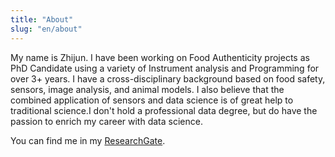 ```yaml
---
title: "About"
slug: "en/about"
---
```


My name is Zhijun. I have been working on Food Authenticity projects as PhD Candidate using a variety of Instrument analysis and Programming for over 3+ years. I have a cross-disciplinary background based on food safety, sensors, image analysis, and animal models. I also believe that the combined application of sensors and data science is of great help to traditional science.I don't hold a professional data degree, but do have the passion to enrich my career with data science. 

You can find me in my [ResearchGate](https://www.researchgate.net/profile/Zhijun-Wang-18).
